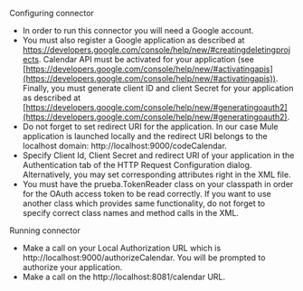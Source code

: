 Configuring connector

- In order to run this connector you will need a Google account.
- You must also register a Google application as described at https://developers.google.com/console/help/new/#creatingdeletingprojects. Calendar API must be activated for your application (see [https://developers.google.com/console/help/new/#activatingapis](https://developers.google.com/console/help/new/#activatingapis)). Finally, you must generate client ID and client Secret for your application as described at [https://developers.google.com/console/help/new/#generatingoauth2](https://developers.google.com/console/help/new/#generatingoauth2). 
- Do not forget to set redirect URI for the application. In our case Mule application is launched locally and the redirect URI belongs to the localhost domain: http://localhost:9000/codeCalendar.
- Specify Client Id, Client Secret and redirect URI of your application in the Authentication tab of the HTTP Request Configuration dialog. Alternatively, you may set corresponding attributes right in the XML file.
- You must have the prueba.TokenReader class on your classpath in order for the OAuth access token to be read correctly. If you want to use another class which provides same functionality, do not forget to specify correct class names and method calls in the XML.


Running connector

- Make a call on your Local Authorization URL which is http://localhost:9000/authorizeCalendar. You will be prompted to authorize your application.
- Make a call on the http://localhost:8081/calendar URL.